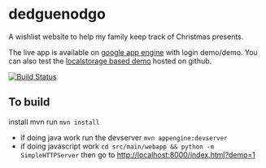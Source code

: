 dedguenodgo
===========

A wishlist website to help my family keep track of Christmas presents.

The live app is available on [google app engine](https://dedguenodgo.appspot.com) with login demo/demo. You can also test the [localstorage based demo](http://oadam.github.com/dedguenodgo/index.html?demo=1) hosted on github.

[![Build Status](https://drone.io/github.com/oadam/dedguenodgo/status.png)](https://drone.io/github.com/oadam/dedguenodgo/latest)

To build
--------
install mvn
run `mvn install`

- if doing java work run the devserver `mvn appengine:devserver`
- if doing javascript work `cd src/main/webapp && python -m SimpleHTTPServer` then go to [http://localhost:8000/index.html?demo=1]()


